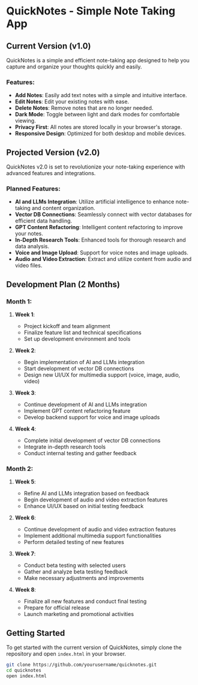 # QuickNotes - Simple Note Taking App

## Current Version (v1.0)

QuickNotes is a simple and efficient note-taking app designed to help you capture and organize your thoughts quickly and easily.

### Features:
- **Add Notes**: Easily add text notes with a simple and intuitive interface.
- **Edit Notes**: Edit your existing notes with ease.
- **Delete Notes**: Remove notes that are no longer needed.
- **Dark Mode**: Toggle between light and dark modes for comfortable viewing.
- **Privacy First**: All notes are stored locally in your browser's storage.
- **Responsive Design**: Optimized for both desktop and mobile devices.

## Projected Version (v2.0)

QuickNotes v2.0 is set to revolutionize your note-taking experience with advanced features and integrations.

### Planned Features:
- **AI and LLMs Integration**: Utilize artificial intelligence to enhance note-taking and content organization.
- **Vector DB Connections**: Seamlessly connect with vector databases for efficient data handling.
- **GPT Content Refactoring**: Intelligent content refactoring to improve your notes.
- **In-Depth Research Tools**: Enhanced tools for thorough research and data analysis.
- **Voice and Image Upload**: Support for voice notes and image uploads.
- **Audio and Video Extraction**: Extract and utilize content from audio and video files.

## Development Plan (2 Months)

### Month 1:
1. **Week 1**:
   - Project kickoff and team alignment
   - Finalize feature list and technical specifications
   - Set up development environment and tools

2. **Week 2**:
   - Begin implementation of AI and LLMs integration
   - Start development of vector DB connections
   - Design new UI/UX for multimedia support (voice, image, audio, video)

3. **Week 3**:
   - Continue development of AI and LLMs integration
   - Implement GPT content refactoring feature
   - Develop backend support for voice and image uploads

4. **Week 4**:
   - Complete initial development of vector DB connections
   - Integrate in-depth research tools
   - Conduct internal testing and gather feedback

### Month 2:
1. **Week 5**:
   - Refine AI and LLMs integration based on feedback
   - Begin development of audio and video extraction features
   - Enhance UI/UX based on initial testing feedback

2. **Week 6**:
   - Continue development of audio and video extraction features
   - Implement additional multimedia support functionalities
   - Perform detailed testing of new features

3. **Week 7**:
   - Conduct beta testing with selected users
   - Gather and analyze beta testing feedback
   - Make necessary adjustments and improvements

4. **Week 8**:
   - Finalize all new features and conduct final testing
   - Prepare for official release
   - Launch marketing and promotional activities

## Getting Started

To get started with the current version of QuickNotes, simply clone the repository and open `index.html` in your browser.

```sh
git clone https://github.com/yourusername/quicknotes.git
cd quicknotes
open index.html

